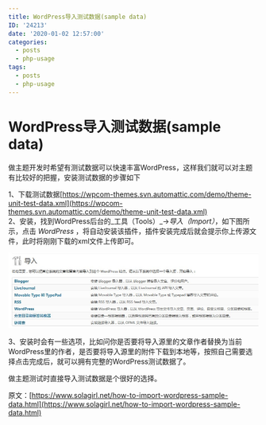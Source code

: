 ```yaml
---
title: WordPress导入测试数据(sample data)
ID: '24213'
date: '2020-01-02 12:57:00'
categories:
  - posts
  - php-usage
tags:
  - posts
  - php-usage
---
```


# WordPress导入测试数据(sample data)

做主题开发时希望有测试数据可以快速丰富WordPress，这样我们就可以对主题有比较好的把握，安装测试数据的步骤如下

1、下载测试数据[https://wpcom-themes.svn.automattic.com/demo/theme-unit-test-data.xml](https://wpcom-themes.svn.automattic.com/demo/theme-unit-test-data.xml)  
2、安装，找到WordPress后台的_工具（Tools）_\->_导入（Import）_，如下图所示，点击 _WordPress_ ，将自动安装该插件，插件安装完成后就会提示你上传源文件，此时将刚刚下载的xml文件上传即可。

![](./images/importor.jpg)

3、安装时会有一些选项，比如问你是否要将导入源里的文章作者替换为当前WordPress里的作者，是否要将导入源里的附件下载到本地等，按照自己需要选择点击完成后，就可以拥有完整的WordPress测试数据了。

做主题测试时直接导入测试数据是个很好的选择。

原文：[https://www.solagirl.net/how-to-import-wordpress-sample-data.html](https://www.solagirl.net/how-to-import-wordpress-sample-data.html)
 
 
 
 
